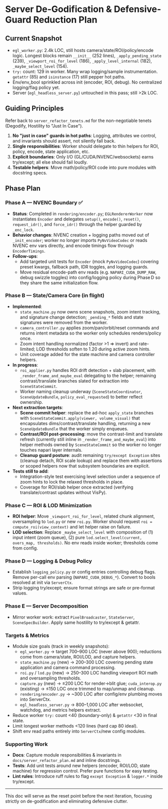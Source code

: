 # Server De-Godification & Defensive-Guard Reduction Plan

## Current Snapshot
- `egl_worker.py`: 2.4k LOC, still hosts camera/state/ROI/policy/encode logic. Longest blocks remain `__init__` (252 lines), `_apply_pending_state` (239), `_viewport_roi_for_level` (186), `_apply_level_internal` (182), `_maybe_select_level` (154).
- `try:` count: 129 in worker. Many wrap logging/sample instrumentation. `getattr` (85) and `isinstance` (17) still pepper hot paths.
- Env/env_bool sprinkled across init (encoder, ROI, debug). No centralized logging/flag policy yet.
- Server (`egl_headless_server.py`) untouched in this pass; still >2k LOC.

## Guiding Principles
Refer back to `server_refactor_tenets.md` for the non-negotiable tenets (Degodify, Hostility to "Just In Case").
1. **No "just in case" guards in hot paths**: Logging, attributes we control, and invariants should assert, not silently fall back.
2. **Single responsibilities**: Worker should delegate to thin helpers for ROI, policy, encode, state application, etc.
3. **Explicit boundaries**: Only I/O (GL/CUDA/NVENC/websockets) earns try/except; all else should fail loudly.
4. **Testable helpers**: Move math/policy/ROI code into pure modules with docstring specs.

## Phase Plan

### Phase A — NVENC Boundary ✅
- **Status**: Completed in `rendering/encoder.py`; `EGLRendererWorker` now instantiates `Encoder` and delegates `setup()`, `encode()`, `reset()`, `request_idr()`, and `force_idr()` through the helper guarded by `_enc_lock`.
- **Behavior changes**: NVENC creation + logging paths moved out of `_init_encoder`; worker no longer imports `PyNvVideoCodec` or reads NVENC env vars directly, and encode timings flow through `EncoderTimings`.
- **Follow-ups**:
  - Add targeted unit tests for `Encoder` (mock `PyNvVideoCodec`) covering preset kwargs, fallback path, IDR toggles, and logging guards.
  - Move residual encode-path env reads (e.g. `NAPARI_CUDA_DUMP_RAW`, debug swizzle toggles) into config/logging policy during Phase D so they share the same initialization flow.

### Phase B — State/Camera Core (in flight)
- **Implemented**:
  - `state_machine.py` now owns scene snapshots, zoom intent tracking, and signature change detection; `_pending_*` fields and state signatures were removed from the worker.
  - `camera_controller.py` applies zoom/pan/orbit/reset commands and returns intent metadata so the worker only schedules renders/policy once.
  - Zoom intent handling normalized (factor >1 ⇒ invert) and rate-limited; LOD thresholds soften to 1.20 during active zoom hints.
  - Unit coverage added for the state machine and camera controller helpers.
- **In progress**:
  - `roi_applier.py` handles ROI drift detection + slab placement, with `_render_frame_and_maybe_eval` delegating to the helper; remaining contrast/translate branches slated for extraction into `SceneStateCommit`.
  - Worker naming cleanup underway (`SceneStateCoordinator`, `SceneUpdateBundle`, `policy_eval_requested`) to better reflect ownership.
- **Next extraction targets**:
  - **Scene commit helper**: replace the ad-hoc `apply_state` branches with `SceneStateCommit.apply(viewer, volume_visual)` that encapsulates dims/contrast/translate handling, returning a new `SceneUpdateBundle` that the worker simply enqueues.
  - **Contrast/ROI post-processing**: move the contrast-limit and translate refresh (currently still inline in `_render_frame_and_maybe_eval`) into helper methods owned by `SceneStateCommit` so the worker no longer touches napari layer internals.
  - **Cleanup guard posture**: audit remaining `try/except Exception` sites (cleanup detach, ROI scale lookup) and replace them with assertions or scoped helpers now that subsystem boundaries are explicit.
- **Tests still to add**:
  - Integration-style test exercising level selection under a sequence of zoom hints to lock the relaxed thresholds in place.
  - Coverage for ROI/slab helper once extracted (verifying translate/contrast updates without VisPy).

### Phase C — ROI & LOD Minimization
- **ROI helper**: Move `_viewport_roi_for_level`, related chunk alignment, oversampling to `lod.py` or new `roi.py`. Worker should request `roi = compute_roi(view_context)` and let helper raise on failure.
- **LOD selection**: Replace `_maybe_select_level` with composition of (1) input intent (zoom queue), (2) pure `lod.select_level(current, overs_map, thresholds)`. No env reads inside worker; thresholds come from config.

### Phase D — Logging & Debug Policy
- Establish `logging_policy.py` or config entries controlling debug flags. Remove per-call env parsing (`NAPARI_CUDA_DEBUG_*`). Convert to bools resolved at init via `ServerCtx`.
- Strip logging try/except; ensure format strings are safe or pre-format values.

### Phase E — Server Decomposition
- Mirror worker work: extract `PixelBroadcaster`, `StateServer`, `SceneSpecBuilder`. Apply same hostility to try/except & getattr.

### Targets & Metrics
- Module size goals (track in weekly snapshots):
  - `egl_worker.py` → target 700–900 LOC (never above 900); reductions come from camera/state, ROI/LOD, and capture helpers.
  - `state_machine.py` (new) → 200–300 LOC covering pending state application and camera command processing.
  - `roi.py` / `lod.py` (new) → 250–300 LOC handling viewport ROI math and oversampling thresholds.
  - `capture.py` (new) → ≤200 LOC for render→blit glue; `cuda_interop.py` (existing) → ≤150 LOC once trimmed to map/unmap and cleanup.
  - `rendering/encoder.py` → ~300 LOC after config/env plumbing moves into ServerCtx.
  - `egl_headless_server.py` → 800–1,000 LOC after websocket, watchdog, and metrics helpers extract.
- Reduce worker `try:` count <40 (boundary-only) & `getattr` <30 in final state.
- Limit longest worker methods <120 lines (hard cap 80 ideal).
- Shift env read paths entirely into `ServerCtx`/new config modules.

### Supporting Work
- **Docs**: Capture module responsibilities & invariants in `docs/server_refactor_plan.md` and inline docstrings.
- **Tests**: Add unit tests around new helpers (encoder, ROI/LOD, state machine) for regression control. Prefer pure functions for easy testing.
- **Lint rules**: Introduce ruff rules to flag `except Exception` & `logger.*` inside try/except.

---

This doc will serve as the reset point before the next iteration, focusing strictly on de-godification and eliminating defensive clutter.
